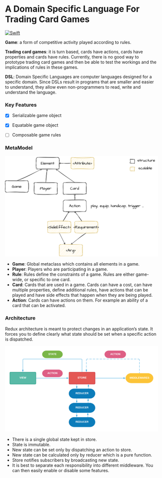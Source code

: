 # A Domain Specific Language For Trading Card Games

[![Swift](https://github.com/stephtelolahy/GameDSL/actions/workflows/swift.yml/badge.svg?branch=main)](https://github.com/stephtelolahy/GameDSL/actions/workflows/swift.yml)

**Game**: a form of competitive activity played according to rules.

**Trading card games**: it is turn based, cards have actions, cards have properties and cards have rules.
Currently, there is no good way to prototype trading card games and then be able to test the workings and the implications of rules in these games. 

**DSL**: Domain Specific Languages are computer languages designed for a specific domain. 
Since DSLs result in programs that are smaller and easier to understand, they allow even non-programmers to read, write and understand the language.


### Key Features
- [x] Serializable game object
- [x] Equatable game object
- [ ] Composable game rules


### MetaModel

![](docs/architecture.png)

- **Game**: Global metaclass which contains all elements in a game.
- **Player**: Players who are participating in a game.
- **Rule**: Rules define the constraints of a game. Rules are either game-wide, or specific to one card.
- **Card**: Cards that are used in a game. Cards can have a cost, can have multiple properties, define additional rules, have actions that can be played and have side effects that happen when they are being played.
- **Action**: Cards can have actions on them. For example an ability of a card that can be activated.

### Architecture

Redux architecture is meant to protect changes in an application’s state. It forces you to define clearly what state should be set when a specific action is dispatched.

![](docs/redux.png)

- There is a single global state kept in store.
- State is immutable.
- New state can be set only by dispatching an action to store.
- New state can be calculated only by reducer which is a pure function.
- Store notifies subscribers by broadcasting new state.
- It is best to separate each responsibility into different middleware. You can then easily enable or disable some features.
